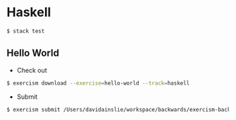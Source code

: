 # Haskell

```bash
$ stack test
```

## Hello World

- Check out

```bash
$ exercism download --exercise=hello-world --track=haskell
```

- Submit

```bash
$ exercism submit /Users/davidainslie/workspace/backwards/exercism-backwards/haskell/hello-world/src/HelloWorld.hs /Users/davidainslie/workspace/backwards/exercism-backwards/haskell/hello-world/test/Tests.hs
```